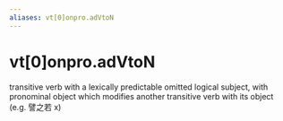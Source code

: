 ```yaml
---
aliases: vt[0]onpro.adVtoN
---
```

# vt[0]onpro.adVtoN

transitive verb with a lexically predictable omitted logical subject, with pronominal object which modifies another transitive verb with its object (e.g. 譬之若 x)
> 